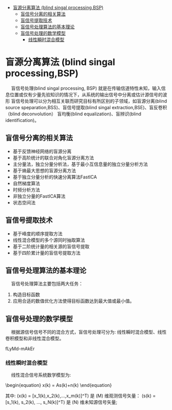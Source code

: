 - [盲源分离算法 (blind singal processing,BSP)](#org080a47f)
  - [盲信号分离的相关算法](#orgabf6f93)
  - [盲信号提取技术](#org2a122dc)
  - [盲信号处理算法的基本理论](#org74758bf)
  - [盲信号处理的数学模型](#org12c9c4d)
    - [线性瞬时混合模型](#orgdac6ab1)


<a id="org080a47f"></a>

# 盲源分离算法 (blind singal processing,BSP)

&ensp;&ensp; 盲信号处理(blind singal processing, BSP) 就是在传输信道特性未知，输入信息位置或仅有少量先验知识的情况下，从系统的输出信号中分离或估计源信号的波形 盲信号处理可以分为相互关联而研究目标有所区别的子领域，如盲源分离(blind source speparation,BSS)、盲信号提取(blind singal extraction,BSE)、盲反卷积（blind deconvolution） 盲均衡(blind equalization)、盲辨识(blind identification)。


<a id="orgabf6f93"></a>

## 盲信号分离的相关算法

-   基于反馈神经网络的盲源分离
-   基于高阶统计的联合对角化盲源分离方法
-   主分量法，独立分量分析法，基于最小互信息量的独立分量分析方法
-   基于熵最大思想的盲源分离方法
-   基于独立分量分析的快速分离算法FastICA
-   自然梯度算法
-   时频分析方法
-   非独立分量的FastICA算法
-   状态空间法


<a id="org2a122dc"></a>

## 盲信号提取技术

-   基于峰度的顺序提取方法
-   线性混合模型的多个源同时抽取算法
-   基于二阶统计量的相关源的盲信号提取
-   基于四阶累计量的盲信号提取方法


<a id="org74758bf"></a>

## 盲信号处理算法的基本理论

&ensp;&ensp; 盲信号处理算法主要包括两大任务：

1.  构造目标函数
2.  应用合适的数值优化方法使得目标函数达到最大值或最小值。


<a id="org12c9c4d"></a>

## 盲信号处理的数学模型

&ensp;&ensp; 根据源信号信号不同的混合方式，盲信号处理可分为: 线性瞬时混合模型、线性卷积模型和非线性混合模型。

fLyMd-mAkEr
<a id="orgdac6ab1"></a>

### 线性瞬时混合模型

&ensp;&ensp; 线性混合信号系统数学模型为:

\begin{equation}
x(k) = As(k)+n(k)
\end{equation}

其中: \(x(k) = [x_1(k),x_2(k),...,x_m(k)]^T\) 是 \(M\) 维观测信号矢量： \(s(k) = [s_1(k), s_2(k), ..., s_N(k)]^T\) 是 \(N\) 维未知源信号矢量;

